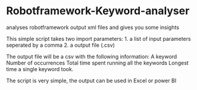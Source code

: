 # Robotframework-Keyword-analyser
analyses robotframework output xml files and gives you some insights

This simple script takes two import parameters:
    1. a list of input parameters seperated by a comma
    2. a output file (.csv)
    
The output file will be a csv with the following information:
    A keyword 
    Number of occurrences 
    Total time spent running all the keywords
    Longest time a single keyword took.
    
The script is very simple, the output can be used in Excel or power BI
